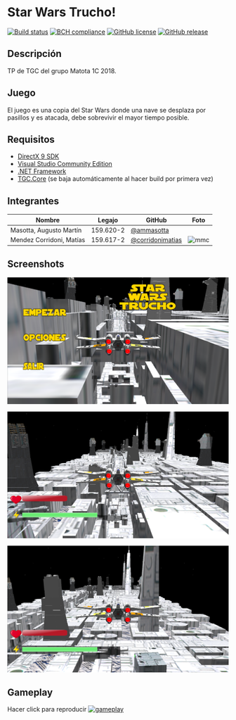 # Star Wars Trucho!
[![Build status](https://ci.appveyor.com/api/projects/status/uvyboubq91uhwf3v?svg=true)](https://ci.appveyor.com/project/rejurime/tgc-group)
[![BCH compliance](https://bettercodehub.com/edge/badge/tgc-utn/tgc-group?branch=master)](https://bettercodehub.com/)
[![GitHub license](https://img.shields.io/github/license/tgc-utn/tgc-group.svg)](https://github.com/tgc-utn/tgc-group/blob/master/LICENSE)
[![GitHub release](https://img.shields.io/github/release/tgc-utn/tgc-group.svg)](https://github.com/tgc-utn/tgc-group/releases)

## Descripción
TP de TGC del grupo Matota 1C 2018.

## Juego
El juego es una copia del Star Wars donde una nave se desplaza por pasillos y es atacada, debe sobrevivir el mayor tiempo posible.

## Requisitos
* [DirectX 9 SDK](http://www.microsoft.com/en-us/download/details.aspx?displaylang=en&id=6812)
* [Visual Studio Community Edition](https://www.visualstudio.com/vs/community)
* [.NET Framework](https://www.microsoft.com/net/download/Windows/run)
* [TGC.Core](https://www.nuget.org/packages/TGC.Core/) (se baja automáticamente al hacer build por primera vez)

## Integrantes

| Nombre | Legajo | GitHub |  Foto |
| ------ | ------ | ------ | - |
| Masotta, Augusto Martín | 159.620-2 | [@ammasotta](https://github.com/ammasotta) |  |
| Mendez Corridoni, Matías | 159.617-2 | [@corridonimatias](https://github.com/corridonimatias) | ![mmc](https://media.licdn.com/dms/image/C4E03AQFNxbp-EQYbtQ/profile-displayphoto-shrink_100_100/0?e=1537401600&v=beta&t=zeN6mUd5BjI8qa8NR8mpHLslqdJbt7upvwSmpHC1jw0) |

## Screenshots
[![Screenshot 1](https://raw.githubusercontent.com/matotagroup/2018_1C_3051_Matota/master/TGC.Group/Media/screens/sc1.PNG)](https://raw.githubusercontent.com/matotagroup/2018_1C_3051_Matota/master/TGC.Group/Media/screens/sc1.PNG)

[![Screenshot 2](https://raw.githubusercontent.com/matotagroup/2018_1C_3051_Matota/master/TGC.Group/Media/screens/sc2.PNG)](https://raw.githubusercontent.com/matotagroup/2018_1C_3051_Matota/master/TGC.Group/Media/screens/sc2.PNG)

[![Screenshot 3](https://raw.githubusercontent.com/matotagroup/2018_1C_3051_Matota/master/TGC.Group/Media/screens/sc3.PNG)](https://raw.githubusercontent.com/matotagroup/2018_1C_3051_Matota/master/TGC.Group/Media/screens/sc3.PNG)

## Gameplay
Hacer click para reproducir
[![gameplay](http://img.youtube.com/vi/DiqKdP3TtlE/0.jpg)](https://youtu.be/DiqKdP3TtlE)
